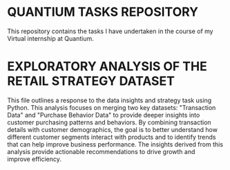 # QUANTIUM TASKS REPOSITORY
This repository contains the tasks I have undertaken in the course of my Virtual internship at Quantium.

# EXPLORATORY ANALYSIS OF THE RETAIL STRATEGY DATASET
This file outlines a response to the data insights and strategy task using Python.
This analysis focuses on merging two key datasets: "Transaction Data" and "Purchase Behavior Data" to provide deeper insights into customer purchasing patterns and behaviors. By combining transaction details with customer demographics, the goal is to better understand how different customer segments interact with products and to identify trends that can help improve business performance. The insights derived from this analysis provide actionable recommendations to drive growth and improve efficiency.

